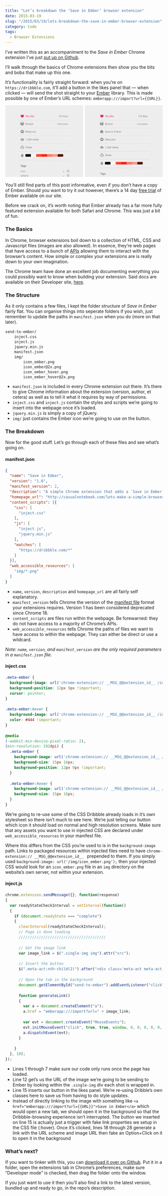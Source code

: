 ```yaml
---
title: "Let’s breakdown the ‘Save in Ember’ browser extension"
date: 2015-03-19
slug: "/2015/03/19/lets-breakdown-the-save-in-ember-browser-extension"
category: Code
tags:
  - Browser Extensions
---
```


I’ve written this as an accompaniment to the _Save in Ember_ Chrome extension I’ve just [put up on Github](https://github.com/ElliotEKJ/save-in-ember).

I’ll walk through the basics of Chrome extensions then show you the bits and bobs that make up this one.

It’s functionality is fairly straight forward: when you’re on `https://dribbble.com`, it’ll add a button in the likes panel that — when clicked — will send the shot straight to your [Ember](http://realmacsoftware.com/ember) library. This is made possible by one of Ember’s URL schemes: `emberapp:///import?url={{URL}}`.

![Before and After of the Dribbble UI](/static/posts/lets-breakdown-the-save-in-ember-browser-extension/save-in-ember-preview.png)

You’ll still find parts of this post informative, even if you don’t have a copy of Ember. Should you want to try it out however, there’s a 14 day [free trial](http://realmacsoftware.com/ember#download) of Ember available on our site.

Before we crack on, it’s worth noting that Ember already has a far more fully featured extension available for both Safari and Chrome. This was just a bit of fun.

### The Basics

In Chrome, browser extensions boil down to a collection of HTML, CSS and Javascript files (images are also allowed). In essence, they’re web pages that have access to a bunch of [APIs](https://developer.chrome.com/extensions/api_index) allowing them to interact with the browser’s content. How simple or complex your extensions are is really down to your own imagination.

The Chrome team have done an excellent job documenting everything you could possibly want to know when building your extension. Said docs are available on their Developer site, [here](https://developer.chrome.com/extensions).

### The Structure

As it only contains a few files, I kept the folder structure of _Save in Ember_ fairly flat. You can organise things into seperate folders if you wish, just remember to update the paths in `manifest.json` when you do (more on that later).

```
send-to-ember/
    inject.css
    inject.js
    jquery.min.js
    manifest.json
    img/
        icon_ember.png
        icon_ember@2x.png
        icon_ember_hover.png
        icon_ember_hover@2x.png
```

- `manifest.json` is included in every Chrome extension out there. It’s there to give Chrome information about the extension (version, author, et cetera) as well as to tell it what it requires by way of permissions.
- `inject.css` and `inject.js` contain the styles and scripts we’re going to insert into the webpage once it’s loaded.
- `jquery.min.js` is simply a copy of jQuery.
- `img/` just contains the Ember icon we’re going to use on the button.

### The Breakdown

Now for the good stuff. Let’s go through each of these files and see what’s going on.

#### manifest.json

```json
{
  "name": "Save in Ember",
  "version": "1.0",
  "manifest_version": 2,
  "description": "A simple Chrome extension that adds a `Save in Ember` button next to Dribbble shots.",
  "homepage_url": "http://casualnotebook.com/lets-make-a-simple-browser-extension-for-chrome",
  "content_scripts": [{
    "css": [
      "inject.css"
    ],
    "js": [
      "inject.js",
      "jquery.min.js"
    ],
    "matches": [
      "https://dribbble.com/*"
    ]
  }],
  "web_accessible_resources": [
    "img/*.png"
  ]
}
```

- `name`, `version`, `description` and `homepage_url` are all fairly self explanatory.
- `manifest_version` tells Chrome the version of the [manifest file](https://developer.chrome.com/extensions/manifest) format your extensions requires. Version 1 has been considered deprecated since Chrome 18.
- `content_scripts` are files run within the webpage. Be forewarned: they do not have access to a majority of Chrome’s APIs.
- `web_accessible_resources` tells Chrome the paths of files we want to have access to within the webpage. They can either be direct or use a wildcard.

_Note: `name`, `version`, and `manifest_version` are the only required parameters in a `manifest.json` file._

#### inject.css

```css
.meta-ember {
  background-image: url('chrome-extension:// __MSG_@@extension_id__ /img/icon_ember.png');
  background-position: 12px 9px !important;
  cursor: pointer;
}

.meta-ember:hover {
  background-image: url('chrome-extension:// __MSG_@@extension_id__ /img/icon_ember_hover.png');
  color: #444 !important;
}

@media
(-webkit-min-device-pixel-ratio: 2),
(min-resolution: 192dpi) {
  .meta-ember {
    background-image: url('chrome-extension:// __MSG_@@extension_id__ /img/icon_ember@2x.png');
    background-size: 15px 16px;
    background-position: 12px 9px !important;
  }

  .meta-ember:hover {
    background-image: url('chrome-extension:// __MSG_@@extension_id__ /img/icon_ember_hover@2x.png');
    background-size: 15px 16px;
  }
}
```

We’re going to re-use some of the CSS Dribbble already loads in it’s own stylesheet so there isn’t much to see here. We’re just telling our button which icon it should load on normal and high resolution screens. Make sure that any assets you want to use in injected CSS are declared under `web_accessible_resources` in your manifest file.

Where this differs from the CSS you’re used to is in the `background-image` path. Links to packaged resources within injected files need to have `chrome-extension:// __MSG_@@extension_id__ ` prepended to them. If you simply used `background-image: url('/img/icon_ember.png');` then your injected CSS would look for an `icon_ember.png` file in an `img` directory on the website’s own server, not within your extension.

#### inject.js

```js
chrome.extension.sendMessage({}, function(response)
{
  var readyStateCheckInterval = setInterval(function()
  {
    if (document.readyState === "complete")
    {
      clearInterval(readyStateCheckInterval);
      // Page is done loading
      ///////////////////////////////////////

      // Get the image link
      var image_link = $(".single-img img").attr("src");

      // Insert the button
      $(".meta-act:nth-child(2)").after("<div class='meta-act meta-act-full'><span class='meta-act-link meta-ember' id='send-to-ember'>Save in Ember</span></div>");

      // Open the tab in the background
      document.getElementById("send-to-ember").addEventListener("click", generateLink, false);

      function generateLink()
      {
        var a = document.createElement("a");
        a.href = "emberapp:///import?url=" + image_link;

        var evt = document.createEvent("MouseEvents");
        evt.initMouseEvent("click", true, true, window, 0, 0, 0, 0, 0, true, false, false, false, 0, null);
        a.dispatchEvent(evt);
      }

    }
  }, 10);
});
```

- Lines 1 through 7 make sure our code only runs once the page has loaded.
- Line 12 get’s us the URL of the image we’re going to be sending to Ember by looking within the `.single-img` div each shot is wrapped in.
- Line 15 inserts our button in the likes panel. We’re re-using Dribble’s own classes here to save us from having to do style updates.
- Instead of directly linking to the image with something like `<a href="emberapp:///import?url={{URL}}">Save in Ember</a>` which would open a new tab, we should open it in the background so that the Dribbble-browsing experience isn’t interrupted. The button we inserted on line 15 is actually just a trigger with fake link properties we setup in the CSS file (:hover). Once it’s clicked, lines 18 through 28 generate a link with the URL scheme and image URL then fake an Option+Click on it to open it in the background

### What’s next?

If you want to tinker with this, you can [download it over on Github](https://github.com/ElliotEKJ/save-in-ember). Put it in a folder, open the extensions tab in Chrome’s preferences, make sure “Developer mode” is checked, then drag the folder onto the window.

If you just want to use it then you’ll also find a link to the latest version, bundled up and ready to go, in the repo’s description.

